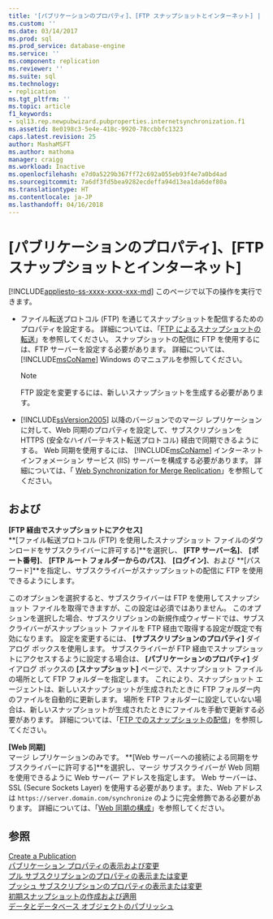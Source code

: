 ```yaml
---
title: '[パブリケーションのプロパティ]、[FTP スナップショットとインターネット] | Microsoft Docs'
ms.custom: ''
ms.date: 03/14/2017
ms.prod: sql
ms.prod_service: database-engine
ms.service: ''
ms.component: replication
ms.reviewer: ''
ms.suite: sql
ms.technology:
- replication
ms.tgt_pltfrm: ''
ms.topic: article
f1_keywords:
- sql13.rep.newpubwizard.pubproperties.internetsynchronization.f1
ms.assetid: 8e0198c3-5e4e-418c-9920-78ccbbfc1323
caps.latest.revision: 25
author: MashaMSFT
ms.author: mathoma
manager: craigg
ms.workload: Inactive
ms.openlocfilehash: e7d0a5229b367ff72c692a055eb93f4e7a0bd4ad
ms.sourcegitcommit: 7a6df3fd5bea9282ecdeffa94d13ea1da6def80a
ms.translationtype: HT
ms.contentlocale: ja-JP
ms.lasthandoff: 04/16/2018
---
```

# <a name="publication-properties-ftp-snapshot-and-internet"></a>[パブリケーションのプロパティ]、[FTP スナップショットとインターネット]
[!INCLUDE[appliesto-ss-xxxx-xxxx-xxx-md](../../includes/appliesto-ss-xxxx-xxxx-xxx-md.md)]
  このページで以下の操作を実行できます。  
  
-   ファイル転送プロトコル (FTP) を通じてスナップショットを配信するためのプロパティを設定する。 詳細については、「[FTP によるスナップショットの転送](../../relational-databases/replication/transfer-snapshots-through-ftp.md)」を参照してください。 スナップショットの配信に FTP を使用するには、FTP サーバーを設定する必要があります。 詳細については、 [!INCLUDE[msCoName](../../includes/msconame-md.md)] Windows のマニュアルを参照してください。  
  
    > [!NOTE]  
    >  FTP 設定を変更するには、新しいスナップショットを生成する必要があります。  
  
-   [!INCLUDE[ssVersion2005](../../includes/ssversion2005-md.md)] 以降のバージョンでのマージ レプリケーションに対して、Web 同期のプロパティを設定して、サブスクリプションを HTTPS (安全なハイパーテキスト転送プロトコル) 経由で同期できるようにする。 Web 同期を使用するには、 [!INCLUDE[msCoName](../../includes/msconame-md.md)] インターネット インフォメーション サービス (IIS) サーバーを構成する必要があります。 詳細については、「 [Web Synchronization for Merge Replication](../../relational-databases/replication/web-synchronization-for-merge-replication.md)」を参照してください。  
  
## <a name="options"></a>および  
 **[FTP 経由でスナップショットにアクセス]**  
 **[ファイル転送プロトコル (FTP) を使用したスナップショット ファイルのダウンロードをサブスクライバーに許可する]**を選択し、 **[FTP サーバー名]**、 **[ポート番号]**、 **[FTP ルート フォルダーからのパス]**、 **[ログイン]**、および **[パスワード]**を指定し、サブスクライバーがスナップショットの配信に FTP を使用できるようにします。  
  
 このオプションを選択すると、サブスクライバーは FTP を使用してスナップショット ファイルを取得できますが、この設定は必須ではありません。 このオプションを選択した場合、サブスクリプションの新規作成ウィザードでは、サブスクライバーがスナップショット ファイルを FTP 経由で取得する設定が既定で有効になります。 設定を変更するには、 **[サブスクリプションのプロパティ]** ダイアログ ボックスを使用します。 サブスクライバーが FTP 経由でスナップショットにアクセスするように設定する場合は、 **[パブリケーションのプロパティ]** ダイアログ ボックスの **[スナップショット]** ページで、スナップショット ファイルの場所として FTP フォルダーを指定します。 これにより、スナップショット エージェントは、新しいスナップショットが生成されたときに FTP フォルダー内のファイルを自動的に更新します。 場所を FTP フォルダーに設定していない場合は、新しいスナップショットが生成されたときにファイルを手動で更新する必要があります。 詳細については、「[FTP でのスナップショットの配信](../../relational-databases/replication/publish/deliver-a-snapshot-through-ftp.md)」を参照してください。  
  
 **[Web 同期]**  
 マージ レプリケーションのみです。 **[Web サーバーへの接続による同期をサブスクライバーに許可する]**を選択し、マージ サブスクライバーが Web 同期を使用できるように Web サーバー アドレスを指定します。 Web サーバーは、SSL (Secure Sockets Layer) を使用する必要があります。また、Web アドレスは `https://server.domain.com/synchronize` のように完全修飾である必要があります。 詳細については、「[Web 同期の構成](../../relational-databases/replication/configure-web-synchronization.md)」を参照してください。  
  
## <a name="see-also"></a>参照  
 [Create a Publication](../../relational-databases/replication/publish/create-a-publication.md)   
 [パブリケーション プロパティの表示および変更](../../relational-databases/replication/publish/view-and-modify-publication-properties.md)   
 [プル サブスクリプションのプロパティの表示または変更](../../relational-databases/replication/view-and-modify-pull-subscription-properties.md)   
 [プッシュ サブスクリプションのプロパティの表示または変更](../../relational-databases/replication/view-and-modify-push-subscription-properties.md)   
 [初期スナップショットの作成および適用](../../relational-databases/replication/create-and-apply-the-initial-snapshot.md)   
 [データとデータベース オブジェクトのパブリッシュ](../../relational-databases/replication/publish/publish-data-and-database-objects.md)  
  
  
